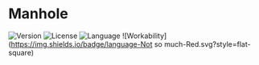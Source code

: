 # Manhole
![Version](https://img.shields.io/badge/version-1.0.2-green.svg?style=flat-square) 
![License](https://img.shields.io/badge/license-Free-blue.svg?style=flat-square) 
![Language](https://img.shields.io/badge/language-Assembly-Brown.svg?style=flat-square) 
![Workability](https://img.shields.io/badge/language-Not so much-Red.svg?style=flat-square) 

